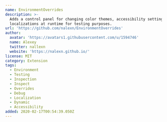 ```yaml
---
name: EnvironmentOverrides
description: >-
  Adds a control panel for changing color themes, accessibility settings, and
  localizations at runtime for testing purposes.
url: 'https://github.com/nalexn/EnvironmentOverrides'
author:
  avatar: 'https://avatars1.githubusercontent.com/u/1594746'
  name: Alexey
  twitter: nallexn
  website: 'https://nalexn.github.io/'
license: MIT
category: Extension
tags:
  - Environment
  - Testing
  - Inspection
  - Inspect
  - Overrides
  - Debug
  - Localization
  - Dynamic
  - Accessibility
added: 2020-02-17T00:54:39.050Z
---
```



